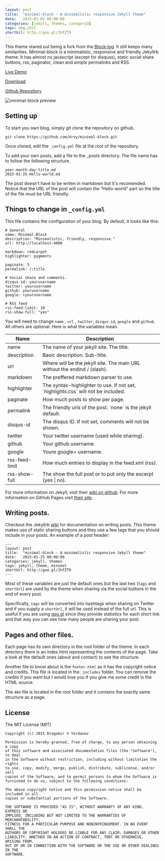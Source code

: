```yaml
---
layout: post
title:  "minimal-block - A minimalistic responsive Jekyll theme"
date:   2015-01-03 00:00:00
categories: [jekyll, themes, category3]
tags: omg,shit
shortUrl: http://goo.gl/JhfZT9
---
```

This theme stared out being a fork from the [Block-log](https://github.com/anandubajith/block-log). It still keeps many similarities. Minimal-block is a minimalistic, responsive and friendly Jekyllrb theme. It has almost no javascript (except for disquss), static social share buttons, rss, paginator, clean and simple permalinks and RSS.


[Live Demo](http://drvy.github.io/minimal-block/)

[Download](https://github.com/drvy/minimal-block/archive/master.zip)

[Github Repository](https://github.com/drvy/minimal-block)


![minimal-block preview](https://raw.githubusercontent.com/drvy/minimal-block/master/preview.png)

Setting up
----------------
To start you own blog, simply git clone the repository on github.

    git clone https://github.com/drvy/minimal-block.git

Once cloned, edit the `_config.yml` file at the root of the repository.

To add your own posts, add a file to the _posts directory. The file name has to follow the following structure.

    year-month-day-title.md
    2015-01-25-Hello-world.md

The post doesn't have to be writen in markdown but it's recomended. Notice that the URL of the post will contain the “Hello-world” part so the title of the file must be URL friendly.


Things to change in `_config.yml`
----------------
This file contains the configuration of your blog. By default, it looks like this:

    # General
    name: Minimal-Block
    description: "Minimalistic, friendly, responsive."
    url: http://localhost:4000

    markdown: redcarpet
    highlighter: pygments

    paginate: 5
    permalink: /:title

    # Social share and comments.
    disqus-id: yourusername
    twitter: yourusername
    github: yourusername
    google: +yourusername

    # RSS feed
    rss-feed-limit: 10
    rss-show-full: "yes"

You will need to change `name` , `url` , `twitter`, `disqus-id`, `google` and `github`. All others are optional. Here is what the variables mean.

<table>
<thead>
    <tr><th>Name</th><th>Description</th></tr>
</thead>
<tbody>
    <tr><td>name</td><td>The name of your jekyll site. The title.</td></tr>
    <tr><td>description</td><td>Basic description. Sub-title.</td></tr>
    <tr><td>url</td><td>Where will be the jekyll site. The main URL without the endind / (slash).</td></tr>
    <tr><td>markdown</td><td>The preffered markdown parser to use.</td></tr>
    <tr><td>highlighter</td><td>The syntax-highlighter to use. If not set, `highlights.css` will not be included.</td></tr>
    <tr><td>paginate</td><td>How much posts to show per page.</td></tr>
    <tr><td>permalink</td><td>The friendly urls of the post. `none` is the jekyll default.</td></tr>
    <tr><td>disqus-id</td><td>The disqus ID. If not set, comments will not be shown.</td></tr>
    <tr><td>twitter</td><td>Your twitter username (used while sharing).</td></tr>
    <tr><td>github</td><td>Your github username.</td></tr>
    <tr><td>google</td><td>Youre google+ username.</td></tr>
    <tr><td>rss-feed-limit</td><td>How much entries to display in the feed.xml (rss).</td></tr>
    <tr><td>rss-show-full</td><td>The show the full post or to put only the excerpt (yes | no).</td></tr>
</tbody>
</table>

For more information on Jekyll, visit their [wiki on github](https://github.com/mojombo/jekyll/wiki). For more information on GitHub Pages visit [their site](http://pages.github.com).


Writing posts.
----------------
Checkout the Jekyllrb [wiki](https://github.com/mojombo/jekyll/wiki) for documentation on writing posts. This theme
makes use of static sharing buttons and they use a few tags that you should include in your posts.
An example of a post header:

    ---
    layout: post
    title:  "minimal-block - A minimalistic responsive Jekyll theme"
    date:   2015-01-25 00:00:00
    categories: jekyll, themes
    tags: jekyll, theme, minimal
    shortUrl: http://goo.gl/JhfZT9
    ---

Most of these variables are just the default ones but the last two (`tags` and `shortUrl`) are used by the theme when sharing via the social buttons in the end of every post.

Specifically, `tags` will be converted into hashtags when sharing on Twitter and if you supply a `shortUrl`, it will be used instead of the full url. This is useful if you are using [goo.gl](http://goo.gl) since they provide statistics for each short link and that way you can see how many people are sharing your post.


Pages and other files.
----------------
Each page has its own directory in the root folder of the theme. In each directory there is an index.html representing the contents of the page. Take a look at the default ones (about and contact) to see the structure.

Another file to know about is the `footer.html` as it has the copyright notice and credits. This file is located in the `_includes` folder. You can remove the credits if you want but I would love you if you give me some credit in the HTML source.

The `404` file is located in the root folder and it contains the exactly same structure as a page.

License
----------------
The MIT License (MIT)

    Copyright (c) 2015 Dragomir V Yordanov

    Permission is hereby granted, free of charge, to any person obtaining a copy
    of this software and associated documentation files (the "Software"), to deal
    in the Software without restriction, including without limitation the rights
    to use, copy, modify, merge, publish, distribute, sublicense, and/or sell
    copies of the Software, and to permit persons to whom the Software is
    furnished to do so, subject to the following conditions:

    The above copyright notice and this permission notice shall be included in all
    copies or substantial portions of the Software.

    THE SOFTWARE IS PROVIDED "AS IS", WITHOUT WARRANTY OF ANY KIND, EXPRESS OR
    IMPLIED, INCLUDING BUT NOT LIMITED TO THE WARRANTIES OF MERCHANTABILITY,
    FITNESS FOR A PARTICULAR PURPOSE AND NONINFRINGEMENT. IN NO EVENT SHALL THE
    AUTHORS OR COPYRIGHT HOLDERS BE LIABLE FOR ANY CLAIM, DAMAGES OR OTHER
    LIABILITY, WHETHER IN AN ACTION OF CONTRACT, TORT OR OTHERWISE, ARISING FROM,
    OUT OF OR IN CONNECTION WITH THE SOFTWARE OR THE USE OR OTHER DEALINGS IN THE
    SOFTWARE.
